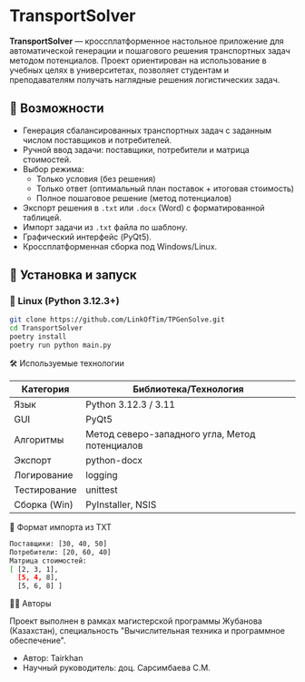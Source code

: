 # TransportSolver

**TransportSolver** — кроссплатформенное настольное приложение для автоматической генерации и пошагового решения транспортных задач методом потенциалов. Проект ориентирован на использование в учебных целях в университетах, позволяет студентам и преподавателям получать наглядные решения логистических задач.

## 📌 Возможности

- Генерация сбалансированных транспортных задач с заданным числом поставщиков и потребителей.
- Ручной ввод задачи: поставщики, потребители и матрица стоимостей.
- Выбор режима:
  - Только условия (без решения)
  - Только ответ (оптимальный план поставок + итоговая стоимость)
  - Полное пошаговое решение (метод потенциалов)
- Экспорт решения в `.txt` или `.docx` (Word) с форматированной таблицей.
- Импорт задачи из `.txt` файла по шаблону.
- Графический интерфейс (PyQt5).
- Кроссплатформенная сборка под Windows/Linux.

## 🚀 Установка и запуск

### 🐧 Linux (Python 3.12.3+)

```bash
git clone https://github.com/LinkOfTim/TPGenSolve.git
cd TransportSolver
poetry install
poetry run python main.py
```
🛠️ Используемые технологии

| Категория    | Библиотека/Технология                          |
| ------------ | ---------------------------------------------- |
| Язык         | Python 3.12.3 / 3.11                           |
| GUI          | PyQt5                                          |
| Алгоритмы    | Метод северо-западного угла, Метод потенциалов |
| Экспорт      | python-docx                                    |
| Логирование  | logging                                        |
| Тестирование | unittest                                       |
| Сборка (Win) | PyInstaller, NSIS                              |

📑 Формат импорта из TXT
```bash
Поставщики: [30, 40, 50]
Потребители: [20, 60, 40]
Матрица стоимостей:
[ [2, 3, 1],
  [5, 4, 8],
  [5, 6, 8] ]
```
👨‍🎓 Авторы

Проект выполнен в рамках магистерской программы Жубанова (Казахстан), специальность "Вычислительная техника и программное обеспечение".
- Автор: Tairkhan 
- Научный руководитель: доц. Сарсимбаева С.М.
